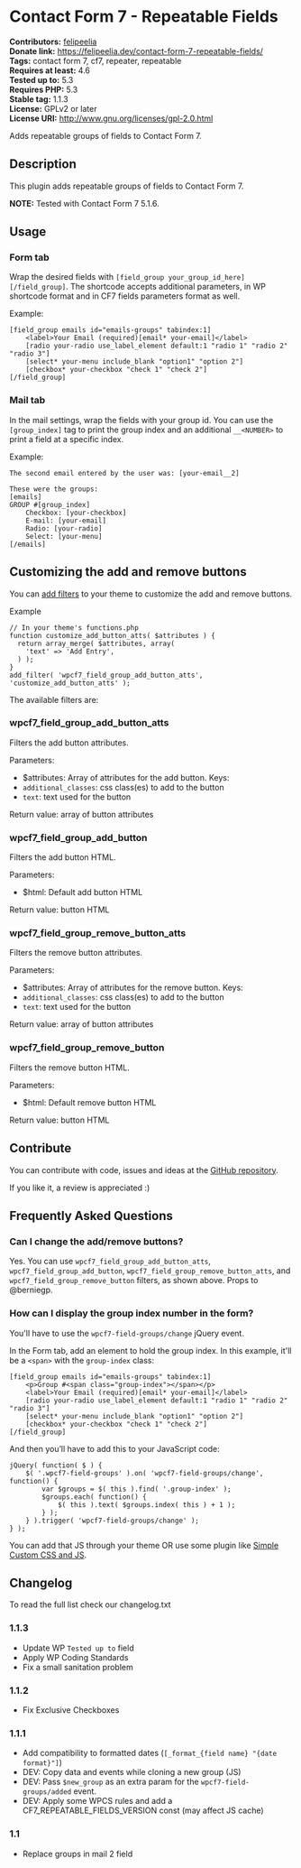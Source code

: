 # Contact Form 7 - Repeatable Fields #
**Contributors:** [felipeelia](https://profiles.wordpress.org/felipeelia)  
**Donate link:** https://felipeelia.dev/contact-form-7-repeatable-fields/  
**Tags:** contact form 7, cf7, repeater, repeatable  
**Requires at least:** 4.6  
**Tested up to:** 5.3  
**Requires PHP:** 5.3  
**Stable tag:** 1.1.3  
**License:** GPLv2 or later  
**License URI:** http://www.gnu.org/licenses/gpl-2.0.html  

Adds repeatable groups of fields to Contact Form 7.

## Description ##
This plugin adds repeatable groups of fields to Contact Form 7.

**NOTE:** Tested with Contact Form 7 5.1.6.

## Usage ##

### Form tab ###
Wrap the desired fields with `[field_group your_group_id_here][/field_group]`. The shortcode accepts additional parameters, in WP shortcode format and in CF7 fields parameters format as well.

Example:
~~~~
[field_group emails id="emails-groups" tabindex:1]
	<label>Your Email (required)[email* your-email]</label>
	[radio your-radio use_label_element default:1 "radio 1" "radio 2" "radio 3"]
	[select* your-menu include_blank "option1" "option 2"]
	[checkbox* your-checkbox "check 1" "check 2"]
[/field_group]
~~~~

### Mail tab ###
In the mail settings, wrap the fields with your group id. You can use the `[group_index]` tag to print the group index and an additional `__<NUMBER>` to print a field at a specific index.

Example:
~~~~
The second email entered by the user was: [your-email__2]

These were the groups:
[emails]
GROUP #[group_index]
	Checkbox: [your-checkbox]
	E-mail: [your-email]
	Radio: [your-radio]
	Select: [your-menu]
[/emails]
~~~~

## Customizing the add and remove buttons ##
You can [add filters](https://developer.wordpress.org/reference/functions/add_filter/) to your theme to customize the add and remove buttons.

Example
~~~
// In your theme's functions.php
function customize_add_button_atts( $attributes ) {
  return array_merge( $attributes, array(
    'text' => 'Add Entry',
  ) );
}
add_filter( 'wpcf7_field_group_add_button_atts', 'customize_add_button_atts' );
~~~

The available filters are:

### wpcf7_field_group_add_button_atts ###

Filters the add button attributes.

Parameters:
* $attributes: Array of attributes for the add button. Keys:
 * `additional_classes`: css class(es) to add to the button
 * `text`: text used for the button

Return value: array of button attributes

### wpcf7_field_group_add_button ###

Filters the add button HTML.

Parameters:
* $html: Default add button HTML

Return value: button HTML

### wpcf7_field_group_remove_button_atts ###

Filters the remove button attributes.

Parameters:
* $attributes: Array of attributes for the remove button. Keys:
 * `additional_classes`: css class(es) to add to the button
 * `text`: text used for the button

Return value: array of button attributes

### wpcf7_field_group_remove_button ###

Filters the remove button HTML.

Parameters:
* $html: Default remove button HTML

Return value: button HTML

## Contribute ##
You can contribute with code, issues and ideas at the [GitHub repository](https://github.com/felipeelia/cf7-repeatable-fields).

If you like it, a review is appreciated :)

## Frequently Asked Questions ##

### Can I change the add/remove buttons? ###

Yes. You can use `wpcf7_field_group_add_button_atts`, `wpcf7_field_group_add_button`, `wpcf7_field_group_remove_button_atts`, and `wpcf7_field_group_remove_button` filters, as shown above. Props to @berniegp.

### How can I display the group index number in the form? ###

You'll have to use the `wpcf7-field-groups/change` jQuery event.

In the Form tab, add an element to hold the group index. In this example, it'll be a `<span>` with the `group-index` class:
~~~
[field_group emails id="emails-groups" tabindex:1]
	<p>Group #<span class="group-index"></span></p>
	<label>Your Email (required)[email* your-email]</label>
	[radio your-radio use_label_element default:1 "radio 1" "radio 2" "radio 3"]
	[select* your-menu include_blank "option1" "option 2"]
	[checkbox* your-checkbox "check 1" "check 2"]
[/field_group]
~~~

And then you’ll have to add this to your JavaScript code:
~~~
jQuery( function( $ ) {
	$( '.wpcf7-field-groups' ).on( 'wpcf7-field-groups/change', function() {
		var $groups = $( this ).find( '.group-index' );
		$groups.each( function() {
			$( this ).text( $groups.index( this ) + 1 );
		} );
	} ).trigger( 'wpcf7-field-groups/change' );
} );
~~~

You can add that JS through your theme OR use some plugin like [Simple Custom CSS and JS](https://wordpress.org/plugins/custom-css-js/).

## Changelog ##

To read the full list check our changelog.txt

### 1.1.3 ###

* Update WP `Tested up to` field
* Apply WP Coding Standards
* Fix a small sanitation problem

### 1.1.2 ###

* Fix Exclusive Checkboxes

### 1.1.1 ###

* Add compatibility to formatted dates (`[_format_{field name} "{date format}"]`)
* DEV: Copy data and events while cloning a new group (JS)
* DEV: Pass `$new_group` as an extra param for the `wpcf7-field-groups/added` event.
* DEV: Apply some WPCS rules and add a CF7_REPEATABLE_FIELDS_VERSION const (may affect JS cache)

### 1.1 ###

* Replace groups in mail 2 field
